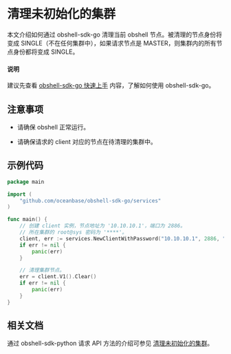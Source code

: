# 清理未初始化的集群

本文介绍如何通过 obshell-sdk-go 清理当前 obshell 节点。被清理的节点身份将变成 SINGLE（不在任何集群中），如果请求节点是 MASTER，则集群内的所有节点身份都将变成 SINGLE。

<main id="notice" type='explain'>
  <h4>说明</h4>
  <p>建议先查看 <a href='../100.quickstart-of-go.md'>obshell-sdk-go 快速上手</a> 内容，了解如何使用 obshell-sdk-go。</p>
</main>

## 注意事项

* 请确保 obshell 正常运行。

* 请确保请求的 client 对应的节点在待清理的集群中。

## 示例代码

```go
package main

import (
    "github.com/oceanbase/obshell-sdk-go/services"
)

func main() {
    // 创建 client 实例，节点地址为 '10.10.10.1'，端口为 2886。
    // 所在集群的 root@sys 密码为 '****'。
    client, err := services.NewClientWithPassword("10.10.10.1", 2886, "***")
    if err != nil {
        panic(err)
    }

    // 清理集群节点。
    err = client.V1().Clear()
    if err != nil {
        panic(err)
    }
}
```

## 相关文档

通过 obshell-sdk-python 请求 API 方法的介绍可参见 [清理未初始化的集群](../../100.python/200.cluster-management/2800.clean-up-uninitialized-clusters-of-python.md)。

